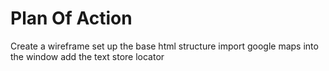 # Plan Of Action

Create a wireframe
set up the base html structure
import google maps into the window
add the text store locator